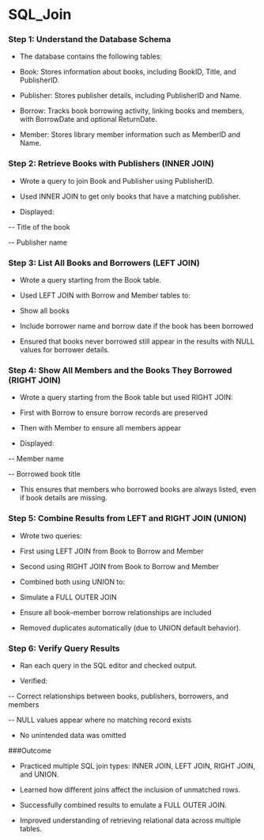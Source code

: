 # SQL_Join

### Step 1: Understand the Database Schema
- The database contains the following tables:

- Book: Stores information about books, including BookID, Title, and PublisherID.

- Publisher: Stores publisher details, including PublisherID and Name.

- Borrow: Tracks book borrowing activity, linking books and members, with BorrowDate and optional ReturnDate.

- Member: Stores library member information such as MemberID and Name.

### Step 2: Retrieve Books with Publishers (INNER JOIN)
- Wrote a query to join Book and Publisher using PublisherID.

- Used INNER JOIN to get only books that have a matching publisher.

- Displayed:

--  Title of the book

--  Publisher name

### Step 3: List All Books and Borrowers (LEFT JOIN)
- Wrote a query starting from the Book table.

- Used LEFT JOIN with Borrow and Member tables to:

- Show all books

- Include borrower name and borrow date if the book has been borrowed

- Ensured that books never borrowed still appear in the results with NULL values for borrower details.

### Step 4: Show All Members and the Books They Borrowed (RIGHT JOIN)
- Wrote a query starting from the Book table but used RIGHT JOIN:

- First with Borrow to ensure borrow records are preserved

- Then with Member to ensure all members appear

- Displayed:

--  Member name

--  Borrowed book title

- This ensures that members who borrowed books are always listed, even if book details are missing.

### Step 5: Combine Results from LEFT and RIGHT JOIN (UNION)
- Wrote two queries:

- First using LEFT JOIN from Book to Borrow and Member

- Second using RIGHT JOIN from Book to Borrow and Member

- Combined both using UNION to:

- Simulate a FULL OUTER JOIN

- Ensure all book–member borrow relationships are included

- Removed duplicates automatically (due to UNION default behavior).

### Step 6: Verify Query Results
- Ran each query in the SQL editor and checked output.

- Verified:

--  Correct relationships between books, publishers, borrowers, and members

--  NULL values appear where no matching record exists

- No unintended data was omitted

###Outcome
- Practiced multiple SQL join types: INNER JOIN, LEFT JOIN, RIGHT JOIN, and UNION.

- Learned how different joins affect the inclusion of unmatched rows.

- Successfully combined results to emulate a FULL OUTER JOIN.

- Improved understanding of retrieving relational data across multiple tables.
